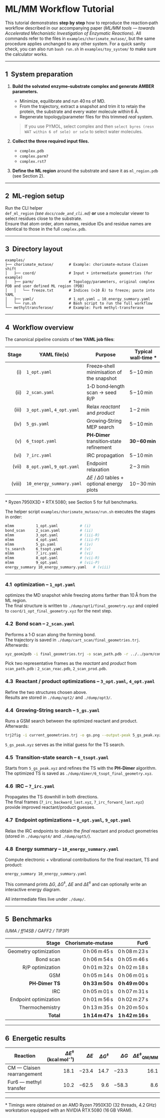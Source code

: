 # ML/MM Workflow Tutorial

This tutorial demonstrates **step by step** how to reproduce the
reaction‑path workflow described in our accompanying paper
(*ML/MM tools — towards Accelerated Mechanistic Investigation of
Enzymatic Reactions*). All commands refer to the files in
`examples/chorismate_mutase/`, but the same procedure applies
unchanged to any other system.
For a quick sanity check, you can also run `bash run.sh` in
`examples/toy_system/` to make sure the calculator works.

---

## 1  System preparation

1. **Build the solvated enzyme–substrate complex and generate AMBER
   parameters.**  
   * Minimize, equilibrate and run 40 ns of MD.  
   * From the trajectory, extract a snapshot and trim it to retain the
     protein, the substrate and every water molecule within 6 Å.  
   * Regenerate topology/parameter files for this trimmed *real* system.

   > If you use PYMOL, select complex and then `select byres (resn WAT within 6 of sele) or sele` to select water molecules.

2. **Collect the three required input files.**

   * `complex.pdb`  
   * `complex.parm7`  
   * `complex.rst7`

3. **Define the ML region** around the substrate and save it as
   `ml_region.pdb` (see Section&nbsp;2).

---

## 2  ML‑region setup

Run the CLI helper  
`def_ml_region` *(see `docs/code_and_cli.md`)* **or** use a molecular
viewer to select residues close to the substrate.  
Ensure that atom order, atom names, residue IDs and residue names are
identical to those in the full `complex.pdb`.

---

## 3  Directory layout

```text
examples/
├── chorismate_mutase/       # Example: chorismate‑mutase Claisen shift
│   ├── coord/               # Input + intermediate geometries (for example)
│   ├── parm/                # Topology/parameters, original complex PDB and user defined ML region (PDB)
│   │   └── freeze.txt       # Indices (>10 Å) to freeze; paste into YAML
│   ├── yaml/                # 1_opt.yaml … 10_energy_summary.yaml
│   └── run.sh               # Bash script to run the full workflow
└── methyltransferase/       # Example: Fur6 methyl‑transferase
```

---

## 4  Workflow overview

The canonical pipeline consists of **ten YAML job files**:

| Stage | YAML file(s)              | Purpose                                        | Typical wall‑time \* |
|------:|---------------------------|------------------------------------------------|----------------------|
| (i)   | `1_opt.yaml`              | Freeze‑shell minimisation of the snapshot      | 5 – 10 min |
| (ii)  | `2_scan.yaml`             | 1‑D bond‑length scan → seed R/P                | 5 – 10 min |
| (iii) | `3_opt.yaml`, `4_opt.yaml`| Relax *reactant* and *product*                 | 1 – 2 min |
| (iv)  | `5_gs.yaml`               | Growing‑String MEP search                      | 5 – 10 min |
| (v)   | `6_tsopt.yaml`            | **PH‑Dimer** transition‑state refinement       | **30 – 60 min** |
| (vi)  | `7_irc.yaml`              | IRC propagation                                | 5 – 10 min |
| (vii) | `8_opt.yaml`, `9_opt.yaml`| Endpoint relaxation                            | 2 – 3 min |
| (viii)| `10_energy_summary.yaml`  | $\Delta E$ / $\Delta G$ tables + optional energy plots         | 10 – 30 min |

\* Ryzen 7950X3D + RTX 5080; see Section 5 for full benchmarks.

The helper script `examples/chorismate_mutase/run.sh` executes the
stages in order:

```bash
mlmm          1_opt.yaml          # (i)
bond_scan     2_scan.yaml         # (ii)
mlmm          3_opt.yaml          # (iii‑R)
mlmm          4_opt.yaml          # (iii‑P)
mlmm          5_gs.yaml           # (iv)
ts_search     6_tsopt.yaml        # (v)
mlmm          7_irc.yaml          # (vi)
mlmm          8_opt.yaml          # (vii‑R)
mlmm          9_opt.yaml          # (vii‑P)
energy_summary 10_energy_summary.yaml   # (viii)
```

---

### 4.1  optimization – `1_opt.yaml`

optimizes the MD snapshot while freezing atoms farther than 10 Å from
the ML region.  
The final structure is written to
`./dump/opt1/final_geometry.xyz` and copied to
`coord/1_opt_final_geometry.xyz` for the next step.

### 4.2  Bond scan – `2_scan.yaml`

Performs a 1‑D scan along the forming bond.  
The trajectory is saved in `./dump/cart_scan/final_geometries.trj`.  
Afterwards:

```bash
xyz_geom2pdb -i final_geometries.trj -o scan_path.pdb -r ../../parm/complex.pdb
```

Pick two representative frames as the *reactant* and *product* from `scan_path.pdb` :
`2_scan_reac.pdb`, `2_scan_prod.pdb`.

### 4.3  Reactant / product optimizations – `3_opt.yaml`, `4_opt.yaml`

Refine the two structures chosen above.  
Results are stored in `./dump/opt2/` and `./dump/opt3/`.

### 4.4  Growing‑String search – `5_gs.yaml`

Runs a GSM search between the optimized reactant and product.  
Afterwards:

```bash
trj2fig -i current_geometries.trj -o gs.png --output-peak 5_gs_peak.xyz
```

`5_gs_peak.xyz` serves as the initial guess for the TS search.

### 4.5  Transition‑state search – `6_tsopt.yaml`

Starts from `5_gs_peak.xyz` and refines the TS with the
**PH‑Dimer** algorithm.  
The optimized TS is saved as
`./dump/dimer/6_tsopt_final_geometry.xyz`.

### 4.6  IRC – `7_irc.yaml`

Propagates the TS downhill in both directions.  
The final frames (`7_irc_backward_last.xyz`,
`7_irc_forward_last.xyz`) provide improved reactant/product guesses.

### 4.7  Endpoint optimizations – `8_opt.yaml`, `9_opt.yaml`

Relax the IRC endpoints to obtain the *final* reactant and product
geometries (stored in `./dump/opt4/` and `./dump/opt5/`).

### 4.8  Energy summary – `10_energy_summary.yaml`

Compute electronic + vibrational contributions for the final
reactant, TS and product:

```bash
energy_summary 10_energy_summary.yaml
```

This command prints $\Delta G$, $\Delta G^{\ddagger}$, $\Delta E$ and $\Delta E^{\ddagger}$ and can optionally write an
interactive energy diagram.

All intermediate files live under `./dump/`.

---

## 5  Benchmarks  
*(UMA / ff14SB / GAFF2 / TIP3P)*

| Stage | Chorismate‑mutase | Fur6 |
|------:|------------------:|-----:|
| Geometry optimization      | 0 h 06 m 45 s | 0 h 08 m 23 s |
| Bond scan                  | 0 h 06 m 54 s | 0 h 05 m 46 s |
| R/P optimization           | 0 h 01 m 32 s | 0 h 02 m 18 s |
| GSM                        | 0 h 05 m 14 s | 0 h 06 m 01 s |
| **PH‑Dimer TS**            | **0 h 33 m 50 s** | **0 h 49 m 00 s** |
| IRC                        | 0 h 05 m 01 s | 0 h 07 m 31 s |
| Endpoint optimization      | 0 h 01 m 56 s | 0 h 02 m 27 s |
| Thermochemistry            | 0 h 13 m 35 s | 0 h 20 m 50 s |
| **Total**                  | **1 h 14 m 47 s** | **1 h 42 m 16 s** |

---

## 6  Energetic results

| Reaction | $\Delta E^{\ddagger}$ (kcal mol⁻¹) | $\Delta E$ | $\Delta G^{\ddagger}$ | $\Delta G$ | $\Delta E^{\ddagger}$<sub>QM/MM</sub> | $\Delta G^{\ddagger}$<sub>Exp.</sub> |
|----------|-----------------:|----:|----:|----:|---------------------:|-------------------:|
| CM — Claisen rearrangement | 18.1 | −23.4 | 14.7 | −23.3 | 16.1 | 15.4 |
| Fur6 — methyl transfer     | 10.2 | −62.5 |  9.6 | −58.3 |  8.6 | — |

---

\* Timings were obtained on an AMD Ryzen 7950X3D (32 threads, 4.2 GHz)
workstation equipped with an NVIDIA RTX 5080 (16 GB VRAM).
